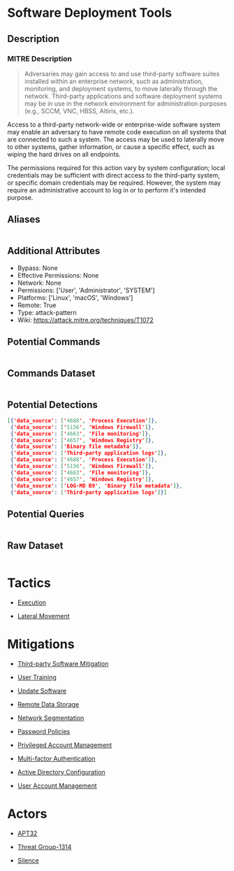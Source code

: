 
# Software Deployment Tools

## Description

### MITRE Description

> Adversaries may gain access to and use third-party software suites installed within an enterprise network, such as administration, monitoring, and deployment systems, to move laterally through the network. Third-party applications and software deployment systems may be in use in the network environment for administration purposes (e.g., SCCM, VNC, HBSS, Altiris, etc.).

Access to a third-party network-wide or enterprise-wide software system may enable an adversary to have remote code execution on all systems that are connected to such a system. The access may be used to laterally move to other systems, gather information, or cause a specific effect, such as wiping the hard drives on all endpoints.

The permissions required for this action vary by system configuration; local credentials may be sufficient with direct access to the third-party system, or specific domain credentials may be required. However, the system may require an administrative account to log in or to perform it's intended purpose.

## Aliases

```

```

## Additional Attributes

* Bypass: None
* Effective Permissions: None
* Network: None
* Permissions: ['User', 'Administrator', 'SYSTEM']
* Platforms: ['Linux', 'macOS', 'Windows']
* Remote: True
* Type: attack-pattern
* Wiki: https://attack.mitre.org/techniques/T1072

## Potential Commands

```

```

## Commands Dataset

```

```

## Potential Detections

```json
[{'data_source': ['4688', 'Process Execution']},
 {'data_source': ['5156', 'Windows Firewall']},
 {'data_source': ['4663', 'File monitoring']},
 {'data_source': ['4657', 'Windows Registry']},
 {'data_source': ['Binary file metadata']},
 {'data_source': ['Third-party application logs']},
 {'data_source': ['4688', 'Process Execution']},
 {'data_source': ['5156', 'Windows Firewall']},
 {'data_source': ['4663', 'File monitoring']},
 {'data_source': ['4657', 'Windows Registry']},
 {'data_source': ['LOG-MD B9', 'Binary file metadata']},
 {'data_source': ['Third-party application logs']}]
```

## Potential Queries

```json

```

## Raw Dataset

```json

```

# Tactics


* [Execution](../tactics/Execution.md)

* [Lateral Movement](../tactics/Lateral-Movement.md)
    

# Mitigations


* [Third-party Software Mitigation](../mitigations/Third-party-Software-Mitigation.md)

* [User Training](../mitigations/User-Training.md)
    
* [Update Software](../mitigations/Update-Software.md)
    
* [Remote Data Storage](../mitigations/Remote-Data-Storage.md)
    
* [Network Segmentation](../mitigations/Network-Segmentation.md)
    
* [Password Policies](../mitigations/Password-Policies.md)
    
* [Privileged Account Management](../mitigations/Privileged-Account-Management.md)
    
* [Multi-factor Authentication](../mitigations/Multi-factor-Authentication.md)
    
* [Active Directory Configuration](../mitigations/Active-Directory-Configuration.md)
    
* [User Account Management](../mitigations/User-Account-Management.md)
    

# Actors


* [APT32](../actors/APT32.md)

* [Threat Group-1314](../actors/Threat-Group-1314.md)
    
* [Silence](../actors/Silence.md)
    
